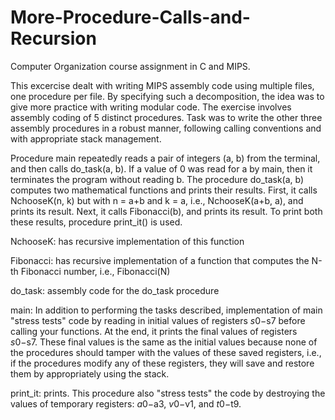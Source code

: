 # More-Procedure-Calls-and-Recursion

Computer Organization course assignment in C and MIPS.

This excercise dealt with writing MIPS assembly code using multiple files, one procedure per file. By specifying such a decomposition, the idea was to give more practice with writing modular code. The exercise involves assembly coding of 5 distinct procedures. Task was to write the other three assembly procedures in a robust manner, following calling conventions and with appropriate stack management.

Procedure main repeatedly reads a pair of integers (a, b) from the terminal, and then calls do_task(a, b). If a value of 0 was read for a by main, then it terminates the program without reading b. The procedure do_task(a, b) computes two mathematical functions and prints their results. First, it calls NchooseK(n, k) but with n = a+b and k = a, i.e., NchooseK(a+b, a), and prints its result. Next, it calls Fibonacci(b), and prints its result. To print both these results, procedure print_it() is used.

NchooseK: has recursive implementation of this function

Fibonacci: has recursive implementation of a function that computes the N-th Fibonacci number, i.e., Fibonacci(N)

do_task: assembly code for the do_task procedure

main: In addition to performing the tasks described, implementation of main "stress tests" code by reading in initial values of registers $s0-$s7 before calling your functions. At the end, it prints the final values of registers $s0-$s7. These final values is the same as the initial values because none of the procedures should tamper with the values of these saved registers, i.e., if the procedures modify any of these registers, they will save and restore them by appropriately using the stack.

print_it: prints. This procedure also "stress tests" the code by destroying the values of temporary registers: $a0-$a3, $v0-$v1, and $t0-$t9.
